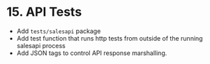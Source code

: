 # 15. API Tests

- Add `tests/salesapi` package
- Add test function that runs http tests from outside of the running salesapi process
- Add JSON tags to control API response marshalling.

